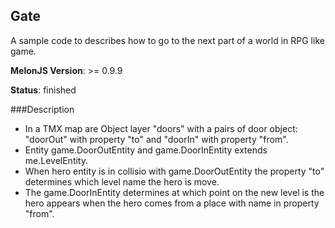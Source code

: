 ## Gate
A sample code to describes how to go to the next part of a world in RPG like game.

**MelonJS Version**: >= 0.9.9

**Status**: finished

###Description
- In a TMX map are Object layer "doors" with a pairs of door object: "doorOut" with property "to" and "doorIn" with property "from".
- Entity game.DoorOutEntity and game.DoorInEntity extends me.LevelEntity.
- When hero entity is in collisio with game.DoorOutEntity the property "to" determines which level name the hero is move.
- The game.DoorInEntity determines at which point on the new level is the hero appears when the hero comes from a place with name in property "from".


